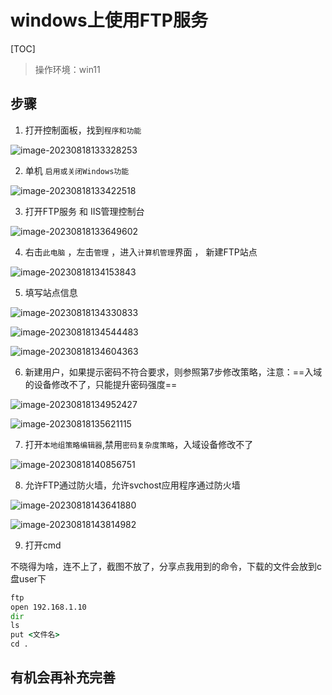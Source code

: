 # windows上使用FTP服务

[TOC]

> 操作环境：win11

## 步骤

1. 打开控制面板，找到`程序和功能`

![image-20230818133328253](https://typora-notes-codervv.oss-cn-shanghai.aliyuncs.com/img_for_typora/202308181333521.png)

2. 单机 `启用或关闭Windows功能`

![image-20230818133422518](https://typora-notes-codervv.oss-cn-shanghai.aliyuncs.com/img_for_typora/202308181334590.png)

3. 打开FTP服务 和 IIS管理控制台

![image-20230818133649602](https://typora-notes-codervv.oss-cn-shanghai.aliyuncs.com/img_for_typora/202308181336638.png)

4. 右击`此电脑` ，左击`管理` ，进入`计算机管理`界面 ， 新建FTP站点

![image-20230818134153843](https://typora-notes-codervv.oss-cn-shanghai.aliyuncs.com/img_for_typora/202308181341914.png)

5. 填写站点信息

![image-20230818134330833](https://typora-notes-codervv.oss-cn-shanghai.aliyuncs.com/img_for_typora/202308181343870.png)

![image-20230818134544483](https://typora-notes-codervv.oss-cn-shanghai.aliyuncs.com/img_for_typora/202308181345523.png)

![image-20230818134604363](https://typora-notes-codervv.oss-cn-shanghai.aliyuncs.com/img_for_typora/202308181346405.png)

6. 新建用户，如果提示密码不符合要求，则参照第7步修改策略，注意：==入域的设备修改不了，只能提升密码强度==

![image-20230818134952427](https://typora-notes-codervv.oss-cn-shanghai.aliyuncs.com/img_for_typora/202308181349475.png)

![image-20230818135621115](https://typora-notes-codervv.oss-cn-shanghai.aliyuncs.com/img_for_typora/202308181356206.png)

7. 打开`本地组策略编辑器`,禁用`密码复杂度策略`，入域设备修改不了

![image-20230818140856751](https://typora-notes-codervv.oss-cn-shanghai.aliyuncs.com/img_for_typora/202308181408794.png)

8. 允许FTP通过防火墙，允许svchost应用程序通过防火墙

![image-20230818143641880](https://typora-notes-codervv.oss-cn-shanghai.aliyuncs.com/img_for_typora/202308181436940.png)

![image-20230818143814982](https://typora-notes-codervv.oss-cn-shanghai.aliyuncs.com/img_for_typora/202308181438029.png)

9. 打开cmd

不晓得为啥，连不上了，截图不放了，分享点我用到的命令，下载的文件会放到c盘user下

```cmd
ftp
open 192.168.1.10
dir
ls
put <文件名>
cd .
```



## 有机会再补充完善